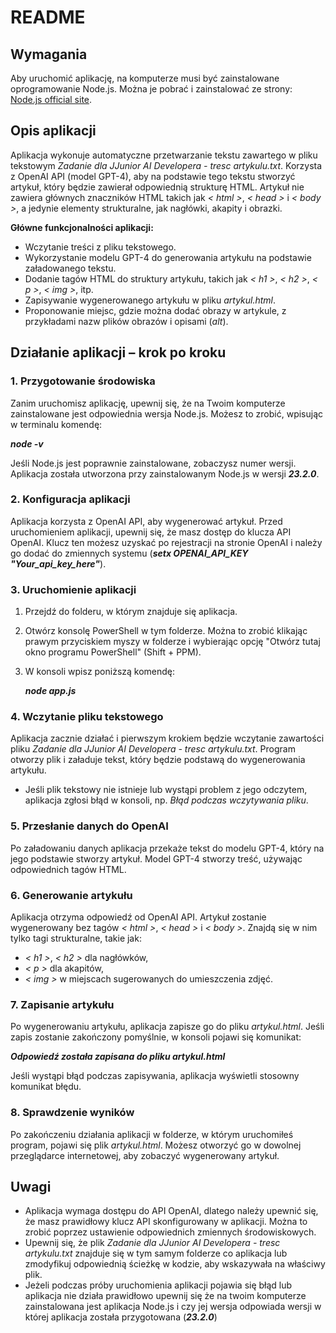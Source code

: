 # README

## Wymagania

Aby uruchomić aplikację, na komputerze musi być zainstalowane oprogramowanie Node.js. Można je pobrać i zainstalować ze strony: [Node.js official site](https://nodejs.org/).

## Opis aplikacji

Aplikacja wykonuje automatyczne przetwarzanie tekstu zawartego w pliku tekstowym _Zadanie dla JJunior AI Developera - tresc artykulu.txt_. Korzysta z OpenAI API (model GPT-4), aby na podstawie tego tekstu stworzyć artykuł, który będzie zawierał odpowiednią strukturę HTML. Artykuł nie zawiera głównych znaczników HTML takich jak _< html >_, _< head >_ i _< body >_, a jedynie elementy strukturalne, jak nagłówki, akapity i obrazki.

**Główne funkcjonalności aplikacji:**
- Wczytanie treści z pliku tekstowego.
- Wykorzystanie modelu GPT-4 do generowania artykułu na podstawie załadowanego tekstu.
- Dodanie tagów HTML do struktury artykułu, takich jak _< h1 >_, _< h2 >_, _< p >_, _< img >_, itp.
- Zapisywanie wygenerowanego artykułu w pliku _artykul.html_.
- Proponowanie miejsc, gdzie można dodać obrazy w artykule, z przykładami nazw plików obrazów i opisami (_alt_).

## Działanie aplikacji – krok po kroku

### 1. Przygotowanie środowiska
Zanim uruchomisz aplikację, upewnij się, że na Twoim komputerze zainstalowane jest odpowiednia wersja Node.js. Możesz to zrobić, wpisując w terminalu komendę:

***node -v***

Jeśli Node.js jest poprawnie zainstalowane, zobaczysz numer wersji. Aplikacja została utworzona przy zainstalowanym Node.js w wersji ***23.2.0***.

### 2. Konfiguracja aplikacji
Aplikacja korzysta z OpenAI API, aby wygenerować artykuł. Przed uruchomieniem aplikacji, upewnij się, że masz dostęp do klucza API OpenAI. Klucz ten możesz uzyskać po rejestracji na stronie OpenAI i należy go dodać do zmiennych systemu (***setx OPENAI_API_KEY "Your_api_key_here"***).

### 3. Uruchomienie aplikacji
1. Przejdź do folderu, w którym znajduje się aplikacja.
2. Otwórz konsolę PowerShell w tym folderze. Można to zrobić klikając prawym przyciskiem myszy w folderze i wybierając opcję "Otwórz tutaj okno programu PowerShell" (Shift + PPM).
3. W konsoli wpisz poniższą komendę:

    ***node app.js***

### 4. Wczytanie pliku tekstowego
Aplikacja zacznie działać i pierwszym krokiem będzie wczytanie zawartości pliku _Zadanie dla JJunior AI Developera - tresc artykulu.txt_. Program otworzy plik i załaduje tekst, który będzie podstawą do wygenerowania artykułu.

- Jeśli plik tekstowy nie istnieje lub wystąpi problem z jego odczytem, aplikacja zgłosi błąd w konsoli, np. _Błąd podczas wczytywania pliku_.

### 5. Przesłanie danych do OpenAI
Po załadowaniu danych aplikacja przekaże tekst do modelu GPT-4, który na jego podstawie stworzy artykuł. Model GPT-4 stworzy treść, używając odpowiednich tagów HTML. 

### 6. Generowanie artykułu
Aplikacja otrzyma odpowiedź od OpenAI API. Artykuł zostanie wygenerowany bez tagów _< html >_, _< head >_ i _< body >_. Znajdą się w nim tylko tagi strukturalne, takie jak:
- _< h1 >_, _< h2 >_ dla nagłówków,
- _< p >_ dla akapitów,
- _< img >_ w miejscach sugerowanych do umieszczenia zdjęć.

### 7. Zapisanie artykułu
Po wygenerowaniu artykułu, aplikacja zapisze go do pliku _artykul.html_. Jeśli zapis zostanie zakończony pomyślnie, w konsoli pojawi się komunikat:


***Odpowiedź została zapisana do pliku artykul.html***


Jeśli wystąpi błąd podczas zapisywania, aplikacja wyświetli stosowny komunikat błędu.

### 8. Sprawdzenie wyników
Po zakończeniu działania aplikacji w folderze, w którym uruchomiłeś program, pojawi się plik _artykul.html_. Możesz otworzyć go w dowolnej przeglądarce internetowej, aby zobaczyć wygenerowany artykuł.

## Uwagi

- Aplikacja wymaga dostępu do API OpenAI, dlatego należy upewnić się, że masz prawidłowy klucz API skonfigurowany w aplikacji. Można to zrobić poprzez ustawienie odpowiednich zmiennych środowiskowych.
- Upewnij się, że plik _Zadanie dla JJunior AI Developera - tresc artykulu.txt_ znajduje się w tym samym folderze co aplikacja lub zmodyfikuj odpowiednią ścieżkę w kodzie, aby wskazywała na właściwy plik.
- Jeżeli podczas próby uruchomienia aplikacji pojawia się błąd lub aplikacja nie działa prawidłowo upewnij się że na twoim komputerze zainstalowana jest aplikacja Node.js i czy jej wersja odpowiada wersji w której aplikacja została przygotowana (***23.2.0***)